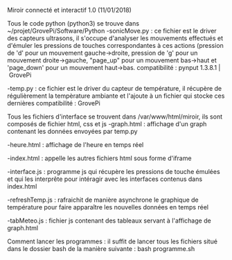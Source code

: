 Miroir connecté et interactif 1.0 (11/01/2018)

Tous le code python (python3) se trouve dans ~/projet/GrovePi/Software/Python
-sonicMove.py : ce fichier est le driver des capteurs ultrasons, il s'occupe d'analyser les mouvements effectués et d'émuler les pressions de touches correspondantes à ces actions (pression de 'd' pour un mouvement gauche->droite, pression de 'g' pour un mouvement droite->gauche, "page_up" pour un mouvement bas->haut et 'page_down' pour un mouvement haut->bas. 
compatibilité : pynput 1.3.8.1 | GrovePi

-temp.py : ce fichier est le driver du capteur de température, il récupère de régulièrement la tempèrature ambiante et l'ajoute à un fichier qui stocke ces dernières
compatibilité : GrovePi

Tous les fichiers d'interface se trouvent dans /var/www/html/miroir, ils sont composés de fichier html, css et js
-graph.html : affichage d'un graph contenant les données envoyées par temp.py
 
-heure.html : affichage de l'heure en temps réel

-index.html : appelle les autres fichiers html sous forme d'iframe

-interface.js : programme js qui récupère les pressions de touche émulées et qui les interprête pour intéragir avec les interfaces contenus dans index.html

-refreshTemp.js : rafraichit de manière asynchrone le graphique de température pour faire apparaître les nouvelles données en temps réel

-tabMeteo.js : fichier js contenant des tableaux servant à l'affichage de graph.html

Comment lancer les programmes : 
il suffit de lancer tous les fichiers situé dans le dossier bash de la manière suivante : bash programme.sh

